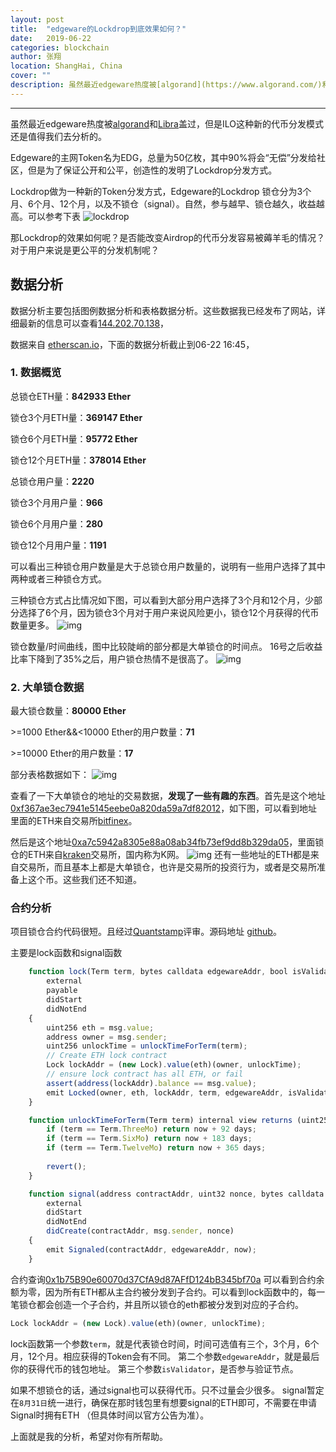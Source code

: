 ```yaml
---
layout: post
title:  "edgeware的Lockdrop到底效果如何？"
date:   2019-06-22
categories: blockchain
author: 张翔
location: ShangHai, China
cover: ""
description: 虽然最近edgeware热度被[algorand](https://www.algorand.com/)和[Libra](https://libra.org)盖过，但是ILO这种新的代币分发模式还是值得我们去分析的。
---
```

---

虽然最近edgeware热度被[algorand](https://www.algorand.com/)和[Libra](https://libra.org)盖过，但是ILO这种新的代币分发模式还是值得我们去分析的。

Edgeware的主网Token名为EDG，总量为50亿枚，其中90%将会“无偿”分发给社区，但是为了保证公开和公平，创造性的发明了Lockdrop分发方式。

Lockdrop做为一种新的Token分发方式，Edgeware的Lockdrop
锁仓分为3个月、6个月、12个月，以及不锁仓（signal）。自然，参与越早、锁仓越久，收益越高。可以参考下表
![lockdrop](https://oss02.bihu.com/image/20190604/56d94f7378392ba6a435863e289a4eea_HEYTEKRVG44Q.jpg)

那Lockdrop的效果如何呢？是否能改变Airdrop的代币分发容易被薅羊毛的情况？对于用户来说是更公平的分发机制呢？

## 数据分析
数据分析主要包括图例数据分析和表格数据分析。这些数据我已经发布了网站，详细最新的信息可以查看[144.202.70.138](http://144.202.70.138)，

数据来自 [etherscan.io](https://etherscan.io/address/0x1b75B90e60070d37CfA9d87AFfD124bB345bf70a)，下面的数据分析截止到06-22 16:45，
### 1. 数据概览

总锁仓ETH量：**842933 Ether**

锁仓3个月ETH量：**369147 Ether**

锁仓6个月ETH量：**95772 Ether**

锁仓12个月ETH量：**378014 Ether**

总锁仓用户量：**2220**

锁仓3个月用户量：**966**

锁仓6个月用户量：**280**

锁仓12个月用户量：**1191**

可以看出三种锁仓用户数量是大于总锁仓用户数量的，说明有一些用户选择了其中两种或者三种锁仓方式。

三种锁仓方式占比情况如下图，可以看到大部分用户选择了3个月和12个月，少部分选择了6个月，因为锁仓3个月对于用户来说风险更小，锁仓12个月获得的代币数量更多。
![img](http://myblog-images1.oss-cn-beijing.aliyuncs.com/edgeware/2.png)


锁仓数量/时间曲线，图中比较陡峭的部分都是大单锁仓的时间点。
16号之后收益比率下降到了35%之后，用户锁仓热情不是很高了。
![img](http://myblog-images1.oss-cn-beijing.aliyuncs.com/edgeware/3.png)


### 2. 大单锁仓数据

最大锁仓数量：**80000 Ether**

\>=1000 Ether&&<10000 Ether的用户数量：**71**

\>=10000 Ether的用户数量：**17**

部分表格数据如下：
![img](http://myblog-images1.oss-cn-beijing.aliyuncs.com/edgeware/1.png)

查看了一下大单锁仓的地址的交易数据，**发现了一些有趣的东西**。首先是这个地址[0xf367ae3ec7941e5145eebe0a820da59a7df82012](
https://etherscan.io/address/0xf367ae3ec7941e5145eebe0a820da59a7df82012)，如下图，可以看到地址里面的ETH来自交易所[bitfinex](https://www.bitfinex.com/)。

然后是这个地址[0xa7c5942a8305e88a08ab34fb73ef9dd8b329da05](https://etherscan.io/address/0xa7c5942a8305e88a08ab34fb73ef9dd8b329da05)，里面锁仓的ETH来自[kraken](https://www.kraken.com/)交易所，国内称为K网。
![img](http://myblog-images1.oss-cn-beijing.aliyuncs.com/edgeware/4.png)
还有一些地址的ETH都是来自交易所，而且基本上都是大单锁仓，也许是交易所的投资行为，或者是交易所准备上这个币。这些我们还不知道。



###  合约分析
项目锁仓合约代码很短。且经过[Quantstamp](https://arena-attachments.s3.amazonaws.com/4282493/a155dc84aa1dfba4cfd3dc6be1e1ebdc.pdf?1557965252)评审。源码地址 [github](https://github.com/hicommonwealth/edgeware-lockdrop)。

主要是lock函数和signal函数
```javascript
    function lock(Term term, bytes calldata edgewareAddr, bool isValidator)
        external
        payable
        didStart
        didNotEnd
    {
        uint256 eth = msg.value;
        address owner = msg.sender;
        uint256 unlockTime = unlockTimeForTerm(term);
        // Create ETH lock contract
        Lock lockAddr = (new Lock).value(eth)(owner, unlockTime);
        // ensure lock contract has all ETH, or fail
        assert(address(lockAddr).balance == msg.value);
        emit Locked(owner, eth, lockAddr, term, edgewareAddr, isValidator, now);
    }

    function unlockTimeForTerm(Term term) internal view returns (uint256) {
        if (term == Term.ThreeMo) return now + 92 days;
        if (term == Term.SixMo) return now + 183 days;
        if (term == Term.TwelveMo) return now + 365 days;
        
        revert();
    }
```

```javascript
    function signal(address contractAddr, uint32 nonce, bytes calldata edgewareAddr)
        external
        didStart
        didNotEnd
        didCreate(contractAddr, msg.sender, nonce)
    {
        emit Signaled(contractAddr, edgewareAddr, now);
    }
```

合约查询[0x1b75B90e60070d37CfA9d87AFfD124bB345bf70a](https://etherscan.io/address/0x1b75b90e60070d37cfa9d87affd124bb345bf70a)
可以看到合约余额为零，因为所有ETH都从主合约被分发到子合约。可以看到lock函数中的，每一笔锁仓都会创造一个子合约，并且所以锁仓的eth都被分发到对应的子合约。
```javascript
Lock lockAddr = (new Lock).value(eth)(owner, unlockTime);
```
lock函数第一个参数`term`，就是代表锁仓时间，时间可选值有三个，3个月，6个月，12个月。相应获得的Token会有不同。
第二个参数`edgewareAddr`，就是最后你的获得代币的钱包地址。
第三个参数`isValidator`，是否参与验证节点。


如果不想锁仓的话，通过signal也可以获得代币。只不过量会少很多。
signal暂定在`8月31日`统一进行，确保在那时钱包里有想要signal的ETH即可，不需要在申请Signal时拥有ETH （但具体时间以官方公告为准）。


上面就是我的分析，希望对你有所帮助。